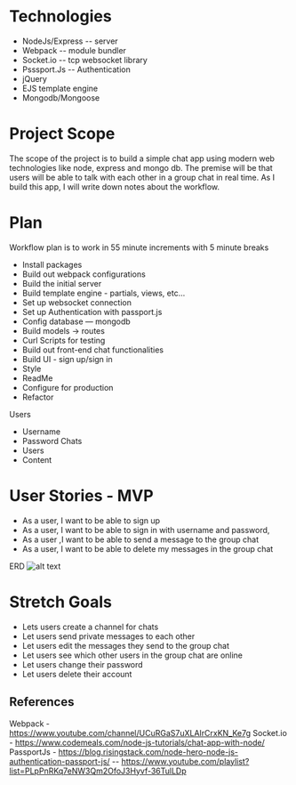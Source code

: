 # Technologies
* NodeJs/Express -- server
* Webpack -- module bundler
* Socket.io -- tcp websocket library
* Psssport.Js -- Authentication
* jQuery
* EJS template engine
* Mongodb/Mongoose

# Project Scope

The scope of the project is to build a simple chat app using modern web technologies like node, express and mongo db. The premise will be that users will be able to talk with each other in a group chat in real time. As I build this app, I will write down notes about the workflow.


# Plan
Workflow plan is to work in 55 minute increments with 5 minute breaks
* Install packages
* Build out webpack configurations
* Build the initial server
* Build template engine - partials, views, etc...
* Set up websocket connection
* Set up Authentication with passport.js
* Config database  — mongodb
* Build models -> routes
* Curl Scripts for testing
* Build out front-end chat functionalities
* Build UI - sign up/sign in
* Style
* ReadMe
* Configure for production
* Refactor

Users
* Username
* Password
Chats
* Users
* Content

# User Stories - MVP
* As a user, I want to be able to sign up
* As a user, I want to be able to sign in with username and password,
* As a user ,I want to be able to send a message to the group chat
* As a user, I want to be able to delete my messages in the group chat


ERD
![alt text](https://i.imgur.com/0Z553RV.png "Logo Title Text 1")

# Stretch Goals

* Lets users create a channel for chats
* Let users send private messages to each other
* Let users edit the messages they send to the group chat
* Let users see which other users in the group chat are online
* Let users change their password
* Let users delete their account

## References
Webpack - https://www.youtube.com/channel/UCuRGaS7uXLAIrCrxKN_Ke7g
Socket.io - https://www.codemeals.com/node-js-tutorials/chat-app-with-node/
PassportJs - https://blog.risingstack.com/node-hero-node-js-authentication-passport-js/ -- https://www.youtube.com/playlist?list=PLpPnRKq7eNW3Qm2OfoJ3Hyvf-36TulLDp
